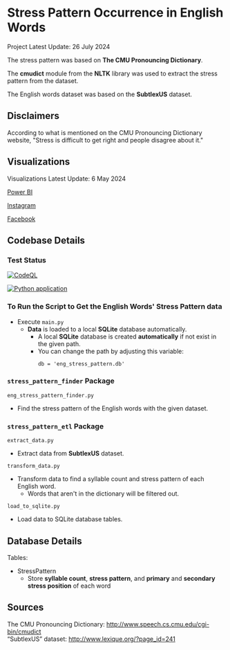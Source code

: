 # Stress Pattern Occurrence in English Words
Project Latest Update: 26 July 2024

The stress pattern was based on **The CMU Pronouncing Dictionary**.   

The **cmudict** module from the **NLTK** library was used to extract the stress pattern from the dataset.    

The English words dataset was based on the **SubtlexUS** dataset.     

## Disclaimers
According to what is mentioned on the CMU Pronouncing Dictionary website, 
"Stress is difficult to get right and people disagree about it."

## Visualizations
Visualizations Latest Update: 6 May 2024

[Power BI](https://app.powerbi.com/view?r=eyJrIjoiMzhkYmVjOGUtMmE5Ni00NmUxLWIzYWYtMzk2ODQ2YmU2NGM2IiwidCI6ImZlMzViMTA3LTdjMmYtNGNjMy1hZDYzLTA2NTY0MzcyMDg3OCIsImMiOjEwfQ%3D%3D)

[Instagram](https://www.instagram.com/p/C6oRlWmM5WL/?utm_source=ig_web_copy_link&igsh=MzRlODBiNWFlZA==)  

[Facebook](https://www.facebook.com/permalink.php?story_fbid=pfbid0LQsXGdyJCBBxEvjQeF7tD4tvZVkK9vVvWknG4exkd94jtmVV3Ma8wfYbBUTW5C4Cl&id=61553626169836)    

## Codebase Details
### Test Status
[![CodeQL](https://github.com/sakan811/Stress-Pattern-Occurrence-in-English-Words/actions/workflows/codeql.yml/badge.svg)](https://github.com/sakan811/Stress-Pattern-Occurrence-in-English-Words/actions/workflows/codeql.yml)

[![Python application](https://github.com/sakan811/Stress-Pattern-Occurrence-in-English-Words/actions/workflows/python-app.yml/badge.svg)](https://github.com/sakan811/Stress-Pattern-Occurrence-in-English-Words/actions/workflows/python-app.yml)

### To Run the Script to Get the English Words' Stress Pattern data
- Execute ```main.py```
  - **Data** is loaded to a local **SQLite** database automatically.
    - A local **SQLite** database is created **automatically** if not exist in the given path.
    - You can change the path by adjusting this variable:
      ```
      db = 'eng_stress_pattern.db'
      ```

### ```stress_pattern_finder``` Package

```eng_stress_pattern_finder.py```
- Find the stress pattern of the English words with the given dataset.

### ```stress_pattern_etl``` Package

```extract_data.py```
- Extract data from **SubtlexUS** dataset.

```transform_data.py```
- Transform data to find a syllable count and stress pattern of each English word.
  - Words that aren't in the dictionary will be filtered out.

```load_to_sqlite.py```
- Load data to SQLite database tables.

## Database Details
Tables:
- StressPattern
  - Store **syllable count**, **stress pattern**, and **primary** and **secondary stress position** of each word


## Sources
The CMU Pronouncing Dictionary: http://www.speech.cs.cmu.edu/cgi-bin/cmudict   
“SubtlexUS” dataset: http://www.lexique.org/?page_id=241  
